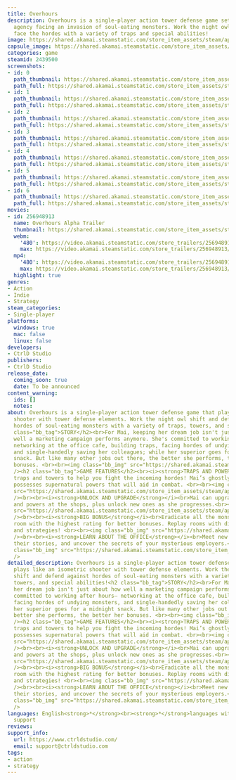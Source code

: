 ```yaml
---
title: Overhours
description: Overhours is a single-player action tower defense game set in a fictional
  agency facing an invasion of soul-eating monsters. Work the night owl shift and
  face the hordes with a variety of traps and special abilities!
image: https://shared.akamai.steamstatic.com/store_item_assets/steam/apps/2439500/header.jpg?t=1726734728
capsule_image: https://shared.akamai.steamstatic.com/store_item_assets/steam/apps/2439500/616970acde7cb8f1b161e17a1ad1756170e05d07/capsule_231x87.jpg?t=1726734728
categories: game
steamid: 2439500
screenshots:
- id: 0
  path_thumbnail: https://shared.akamai.steamstatic.com/store_item_assets/steam/apps/2439500/ss_ddec38457a550ebbd8686980e5bf6183e4495a35.600x338.jpg?t=1726734728
  path_full: https://shared.akamai.steamstatic.com/store_item_assets/steam/apps/2439500/ss_ddec38457a550ebbd8686980e5bf6183e4495a35.1920x1080.jpg?t=1726734728
- id: 1
  path_thumbnail: https://shared.akamai.steamstatic.com/store_item_assets/steam/apps/2439500/ss_9119d8c8351ca033744ad7d18c47bf4d0a5a14b3.600x338.jpg?t=1726734728
  path_full: https://shared.akamai.steamstatic.com/store_item_assets/steam/apps/2439500/ss_9119d8c8351ca033744ad7d18c47bf4d0a5a14b3.1920x1080.jpg?t=1726734728
- id: 2
  path_thumbnail: https://shared.akamai.steamstatic.com/store_item_assets/steam/apps/2439500/ss_7146867b5ad2ca61541cd9a5e260be0a37d04968.600x338.jpg?t=1726734728
  path_full: https://shared.akamai.steamstatic.com/store_item_assets/steam/apps/2439500/ss_7146867b5ad2ca61541cd9a5e260be0a37d04968.1920x1080.jpg?t=1726734728
- id: 3
  path_thumbnail: https://shared.akamai.steamstatic.com/store_item_assets/steam/apps/2439500/ss_268ef49b4f69e0c029d0a1615554b3109a163b68.600x338.jpg?t=1726734728
  path_full: https://shared.akamai.steamstatic.com/store_item_assets/steam/apps/2439500/ss_268ef49b4f69e0c029d0a1615554b3109a163b68.1920x1080.jpg?t=1726734728
- id: 4
  path_thumbnail: https://shared.akamai.steamstatic.com/store_item_assets/steam/apps/2439500/ss_431d05b6acdd3f4ab51b3b01bbe2123ec6580b35.600x338.jpg?t=1726734728
  path_full: https://shared.akamai.steamstatic.com/store_item_assets/steam/apps/2439500/ss_431d05b6acdd3f4ab51b3b01bbe2123ec6580b35.1920x1080.jpg?t=1726734728
- id: 5
  path_thumbnail: https://shared.akamai.steamstatic.com/store_item_assets/steam/apps/2439500/ss_7a0e577dd7ddcc7a9d9551cb2d010eb7cec59bac.600x338.jpg?t=1726734728
  path_full: https://shared.akamai.steamstatic.com/store_item_assets/steam/apps/2439500/ss_7a0e577dd7ddcc7a9d9551cb2d010eb7cec59bac.1920x1080.jpg?t=1726734728
- id: 6
  path_thumbnail: https://shared.akamai.steamstatic.com/store_item_assets/steam/apps/2439500/ss_48230766b71aed68824fa7331c4788b13ac92775.600x338.jpg?t=1726734728
  path_full: https://shared.akamai.steamstatic.com/store_item_assets/steam/apps/2439500/ss_48230766b71aed68824fa7331c4788b13ac92775.1920x1080.jpg?t=1726734728
movies:
- id: 256948913
  name: Overhours Alpha Trailer
  thumbnail: https://shared.akamai.steamstatic.com/store_item_assets/steam/apps/256948913/movie.293x165.jpg?t=1726038827
  webm:
    '480': https://video.akamai.steamstatic.com/store_trailers/256948913/movie480_vp9.webm?t=1726038827
    max: https://video.akamai.steamstatic.com/store_trailers/256948913/movie_max_vp9.webm?t=1726038827
  mp4:
    '480': https://video.akamai.steamstatic.com/store_trailers/256948913/movie480.mp4?t=1726038827
    max: https://video.akamai.steamstatic.com/store_trailers/256948913/movie_max.mp4?t=1726038827
  highlight: true
genres:
- Action
- Indie
- Strategy
steam_categories:
- Single-player
platforms:
  windows: true
  mac: false
  linux: false
developers:
- CtrlD Studio
publishers:
- CtrlD Studio
release_date:
  coming_soon: true
  date: To be announced
content_warning:
  ids: []
  notes:
about: Overhours is a single-player action tower defense game that plays like an isometric
  shooter with tower defense elements. Work the night owl shift and defend against
  hordes of soul-eating monsters with a variety of traps, towers, and special abilities!<h2
  class="bb_tag">STORY</h2><br>For Mai, keeping her dream job isn't just about how
  well a marketing campaign performs anymore. She's committed to working after hours—
  networking at the office cafe, building traps, facing hordes of undying monsters,
  and single-handedly saving her colleagues; while her superior goes for a midnight
  snack. But like many other jobs out there, the better she performs, the better her
  bonuses. <br><br><img class="bb_img" src="https://shared.akamai.steamstatic.com/store_item_assets/steam/apps/2439500/extras/OH_LibraryHero_tiny.png?t=1726734728"
  /><h2 class="bb_tag">GAME FEATURES</h2><br><i><strong>TRAPS AND POWERS</strong></i><br>Use
  traps and towers to help you fight the incoming hordes! Mai’s ghostly partner also
  possesses supernatural powers that will aid in combat. <br><br><img class="bb_img"
  src="https://shared.akamai.steamstatic.com/store_item_assets/steam/apps/2439500/extras/EnemyDeath_480p_1.gif?t=1726734728"
  /><br><br><i><strong>UNLOCK AND UPGRADE</strong></i><br>Mai can upgrade her defenses
  and powers at the shops, plus unlock new ones as she progresses.<br><br><img class="bb_img"
  src="https://shared.akamai.steamstatic.com/store_item_assets/steam/apps/2439500/extras/NewTrap_720p_1.gif?t=1726734728"
  /><br><br><i><strong>BIG BONUS</strong></i><br>Eradicate all the monsters in each
  room with the highest rating for better bonuses. Replay rooms with different defenses
  and strategies! <br><br><img class="bb_img" src="https://shared.akamai.steamstatic.com/store_item_assets/steam/apps/2439500/extras/Score_480p_1.gif?t=1726734728"
  /><br><br><i><strong>LEARN ABOUT THE OFFICE</strong></i><br>Meet new friends, learn
  their stories, and uncover the secrets of your mysterious employers.<br><br><img
  class="bb_img" src="https://shared.akamai.steamstatic.com/store_item_assets/steam/apps/2439500/extras/Cafeteria_Characters_616.png?t=1726734728"
  />
detailed_description: Overhours is a single-player action tower defense game that
  plays like an isometric shooter with tower defense elements. Work the night owl
  shift and defend against hordes of soul-eating monsters with a variety of traps,
  towers, and special abilities!<h2 class="bb_tag">STORY</h2><br>For Mai, keeping
  her dream job isn't just about how well a marketing campaign performs anymore. She's
  committed to working after hours— networking at the office cafe, building traps,
  facing hordes of undying monsters, and single-handedly saving her colleagues; while
  her superior goes for a midnight snack. But like many other jobs out there, the
  better she performs, the better her bonuses. <br><br><img class="bb_img" src="https://shared.akamai.steamstatic.com/store_item_assets/steam/apps/2439500/extras/OH_LibraryHero_tiny.png?t=1726734728"
  /><h2 class="bb_tag">GAME FEATURES</h2><br><i><strong>TRAPS AND POWERS</strong></i><br>Use
  traps and towers to help you fight the incoming hordes! Mai’s ghostly partner also
  possesses supernatural powers that will aid in combat. <br><br><img class="bb_img"
  src="https://shared.akamai.steamstatic.com/store_item_assets/steam/apps/2439500/extras/EnemyDeath_480p_1.gif?t=1726734728"
  /><br><br><i><strong>UNLOCK AND UPGRADE</strong></i><br>Mai can upgrade her defenses
  and powers at the shops, plus unlock new ones as she progresses.<br><br><img class="bb_img"
  src="https://shared.akamai.steamstatic.com/store_item_assets/steam/apps/2439500/extras/NewTrap_720p_1.gif?t=1726734728"
  /><br><br><i><strong>BIG BONUS</strong></i><br>Eradicate all the monsters in each
  room with the highest rating for better bonuses. Replay rooms with different defenses
  and strategies! <br><br><img class="bb_img" src="https://shared.akamai.steamstatic.com/store_item_assets/steam/apps/2439500/extras/Score_480p_1.gif?t=1726734728"
  /><br><br><i><strong>LEARN ABOUT THE OFFICE</strong></i><br>Meet new friends, learn
  their stories, and uncover the secrets of your mysterious employers.<br><br><img
  class="bb_img" src="https://shared.akamai.steamstatic.com/store_item_assets/steam/apps/2439500/extras/Cafeteria_Characters_616.png?t=1726734728"
  />
languages: English<strong>*</strong><br><strong>*</strong>languages with full audio
  support
reviews:
support_info:
  url: https://www.ctrldstudio.com/
  email: support@ctrldstudio.com
tags:
- action
- strategy
---
```


